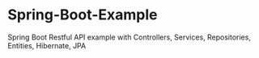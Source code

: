 # Spring-Boot-Example
Spring Boot Restful API example with Controllers, Services, Repositories, Entities, Hibernate, JPA
